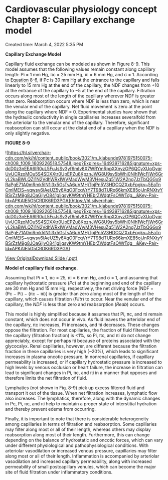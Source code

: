 # Cardiovascular physiology concept Chapter 8: Capillary exchange model

Created time: March 4, 2022 5:35 PM

****Capillary Exchange Model****

Capillary fluid exchange can be modeled as shown in Figure 8-9. This model assumes that the following values remain constant along capillary length: Pi = 1 mm Hg, πc = 25 mm Hg, πi = 6 mm Hg, and σ = 1. According to [Equation 8-6](https://meded-lwwhealthlibrary-com.eproxy.lib.hku.hk/content.aspx?sectionid=249891188&bookid=3021#klabunde3-klabunde-3-klabunde-ch008-equat006), if Pc is 30 mm Hg at the entrance to the capillary and falls linearly to 15 mm Hg at the end of the capillary, the NDF changes from +10 at the entrance of the capillary to −5 at the end of the capillary. Filtration occurs along most of the length of the capillary wherever NDF is greater than zero. Reabsorption occurs where NDF is less than zero, which is near the venular end of the capillary. Net fluid movement is zero at the point along the capillary where NDF = 0. Experimental studies have shown that the hydraulic conductivity in single capillaries increases severalfold from the arteriolar to the venular end of the capillary. Therefore, significant reabsorption can still occur at the distal end of a capillary when the NDF is only slightly negative.

**FIGURE 8-9**

![https://hl.silverchair-cdn.com/wk/hl/content_public/book/3021/m_klabunde9781975150075-ch008_f009_1609226518.57548.jpeg?Expires=1649397162&Signature=xps-dcD0z3nEEA6IR0uL5FuJsSv3yf6mIv8X7WRYmRppXXnyzOP6QCyXUoGyqrUvUCRzoMOu5S4SDXXtr0UpEPZu8KpznJWG8U9sv5bWhi0Nlh1WcFjWr6GrvL2kaBWLQZI1N2VdhWRxIWVMadWwM3VHesuZq51W2A2ng7JzTbQGGx9RaPgE71A0mRmk5lN1i3x5GsTvA6uVMHjTpjPn5V3HDCQZXxbFpgkv~5EaTnCmlMEIS~vqwsv6iAeUZ5y6XqO0FcqVrY7T98dTURo66kmXE85ojJnRNXtyYBSrZzM9g8JOaGjlyO841gljqsyKW9tmYHEbrZWdgtFsOWrTdg__&Key-Pair-Id=APKAIE5G5CRDK6RD3PGA](https://hl.silverchair-cdn.com/wk/hl/content_public/book/3021/m_klabunde9781975150075-ch008_f009_1609226518.57548.jpeg?Expires=1649397162&Signature=xps-dcD0z3nEEA6IR0uL5FuJsSv3yf6mIv8X7WRYmRppXXnyzOP6QCyXUoGyqrUvUCRzoMOu5S4SDXXtr0UpEPZu8KpznJWG8U9sv5bWhi0Nlh1WcFjWr6GrvL2kaBWLQZI1N2VdhWRxIWVMadWwM3VHesuZq51W2A2ng7JzTbQGGx9RaPgE71A0mRmk5lN1i3x5GsTvA6uVMHjTpjPn5V3HDCQZXxbFpgkv~5EaTnCmlMEIS~vqwsv6iAeUZ5y6XqO0FcqVrY7T98dTURo66kmXE85ojJnRNXtyYBSrZzM9g8JOaGjlyO841gljqsyKW9tmYHEbrZWdgtFsOWrTdg__&Key-Pair-Id=APKAIE5G5CRDK6RD3PGA)

[View Original](https://hl.silverchair-cdn.com/wk/hl/content_public/book/3021/klabunde9781975150075-ch008_f009_1609226518.57548.jpeg?Expires=1649397162&Signature=tlR5SlDpZBgajWXtVhPXSce-krnOoZy9oNhpiLVYyevQmLn2KpgKB2YoyZ~hoMuhsvlIkRVZudB98XWO4~VNGkFtGKohFtXXlm8L2dgVNRLt2cSW~bxrUN5kdKJbZvkAtRLREHqqFm0kQ-mwyNgSPSMx1Q8ulEtBQYR6kUVD66hhlTKoyoxra6njxXfphDFU59Jkd9LhQCPSnZsnjV5O0fpztiLxDbq7bennQBvWRG4d4NjrE53syykNkLCFIxb9GDcNrvMKe3hUeG3Yg3mKMvoAPW4erHtTXYAZHpnvvYvaXxMw4me454I4LKKW8XJlM549sWA3c83ecfTWr336AQ__&Key-Pair-Id=APKAIE5G5CRDK6RD3PGA)[Download Slide (.ppt)](https://meded-lwwhealthlibrary-com.eproxy.lib.hku.hk/downloadimage.aspx?sec=249891284&image=https://hl.silverchair-cdn.com/wk/hl/content_public/book/3021/klabunde9781975150075-ch008_f009_1609226518.57548.jpeg?Expires=1649397162&Signature=tlR5SlDpZBgajWXtVhPXSce-krnOoZy9oNhpiLVYyevQmLn2KpgKB2YoyZ~hoMuhsvlIkRVZudB98XWO4~VNGkFtGKohFtXXlm8L2dgVNRLt2cSW~bxrUN5kdKJbZvkAtRLREHqqFm0kQ-mwyNgSPSMx1Q8ulEtBQYR6kUVD66hhlTKoyoxra6njxXfphDFU59Jkd9LhQCPSnZsnjV5O0fpztiLxDbq7bennQBvWRG4d4NjrE53syykNkLCFIxb9GDcNrvMKe3hUeG3Yg3mKMvoAPW4erHtTXYAZHpnvvYvaXxMw4me454I4LKKW8XJlM549sWA3c83ecfTWr336AQ__&Key-Pair-Id=APKAIE5G5CRDK6RD3PGA&ChapterSecID=249891188&BookID=3021)

**Model of capillary fluid exchange.**

Assuming that Pi = 1, πc = 25, πi = 6 mm Hg, and σ = 1, and assuming that capillary hydrostatic pressure (*Pc*) at the beginning and end of the capillary are 30 mm Hg and 15 mm Hg, respectively, the net driving force [NDF = (Pc − Pi) − (πc − πi)] is greater than zero along most of the length of the capillary, which causes filtration (*Filtr*) to occur. Near the venular end of the capillary, the *NDF* is less than zero and reabsorption (*Reab*) occurs.

This model is highly simplified because it assumes that Pi, πc, and πi remain constant, which does not occur in vivo. As fluid leaves the arteriolar end of the capillary, πc increases, Pi increases, and πi decreases. These changes oppose the filtration. For most capillaries, the fraction of fluid filtered from the capillary (filtration fraction) is <1%, so Pi, πc, and πi do not change appreciably, except for perhaps πi because of proteins associated with the glycocalyx. Renal capillaries, however, are different because the filtration fraction in these capillaries is very high (~20%), which leads to significant increases in plasma oncotic pressure. In nonrenal capillaries, if capillary permeability is increased, or if capillary hydrostatic pressure is increased to high levels by venous occlusion or heart failure, the increase in filtration can lead to significant changes in Pi, πc, and πi in a manner that opposes and therefore limits the net filtration of fluid.

Lymphatics (not shown in Fig. 8-9) pick up excess filtered fluid and transport it out of the tissue. When net filtration increases, lymphatic flow also increases. The lymphatics, therefore, along with the dynamic changes in Pc, Pi, πc, and πi help to maintain a proper state of interstitial hydration and thereby prevent edema from occurring.

Finally, it is important to note that there is considerable heterogeneity among capillaries in terms of filtration and reabsorption. Some capillaries may filter along most or all of their length, whereas others may display reabsorption along most of their length. Furthermore, this can change depending on the balance of hydrostatic and oncotic forces, which can vary under different physiological and pathophysiological conditions. With arteriolar vasodilation or increased venous pressure, capillaries may filter along most or all of their length. Inflammation is accompanied by arteriolar vasodilation and increased capillary permeability, along with increased permeability of small postcapillary venules, which can become the major site of fluid filtration under inflammatory conditions.